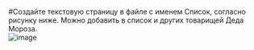 #Создайте текстовую страницу в файле с именем Список, согласно рисунку ниже. Можно добавить в список и других товарищей Деда Мороза.
<br><img src="https://i.ibb.co/Dg4F3fR/image.png" alt="image" border="0">
